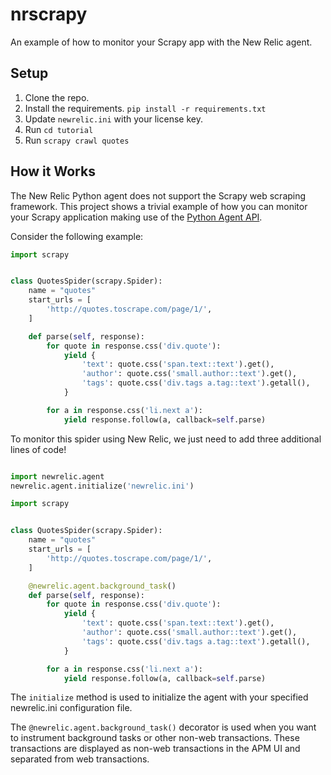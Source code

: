 # nrscrapy
An example of how to monitor your Scrapy app with the New Relic agent.

## Setup

1. Clone the repo.
2. Install the requirements. `pip install -r requirements.txt`
3. Update `newrelic.ini` with your license key.
4. Run `cd tutorial`
5. Run `scrapy crawl quotes`


## How it Works

The New Relic Python agent does not support the Scrapy web scraping framework. This project shows a trivial example of how you can monitor your Scrapy application making use of the [Python Agent API](https://docs.newrelic.com/docs/agents/python-agent/python-agent-api). 

Consider the following example:

``` python
import scrapy


class QuotesSpider(scrapy.Spider):
    name = "quotes"
    start_urls = [
        'http://quotes.toscrape.com/page/1/',
    ]

    def parse(self, response):
        for quote in response.css('div.quote'):
            yield {
                'text': quote.css('span.text::text').get(),
                'author': quote.css('small.author::text').get(),
                'tags': quote.css('div.tags a.tag::text').getall(),
            }

        for a in response.css('li.next a'):
            yield response.follow(a, callback=self.parse)
```

To monitor this spider using New Relic, we just need to add three additional lines of code!

``` python

import newrelic.agent
newrelic.agent.initialize('newrelic.ini')

import scrapy


class QuotesSpider(scrapy.Spider):
    name = "quotes"
    start_urls = [
        'http://quotes.toscrape.com/page/1/',
    ]

    @newrelic.agent.background_task()
    def parse(self, response):
        for quote in response.css('div.quote'):
            yield {
                'text': quote.css('span.text::text').get(),
                'author': quote.css('small.author::text').get(),
                'tags': quote.css('div.tags a.tag::text').getall(),
            }

        for a in response.css('li.next a'):
            yield response.follow(a, callback=self.parse)

```

The `initialize` method is used to initialize the agent with your specified newrelic.ini configuration file.

The `@newrelic.agent.background_task()` decorator is used when you want to instrument background tasks or other non-web transactions. These transactions are displayed as non-web transactions in the APM UI and separated from web transactions.


